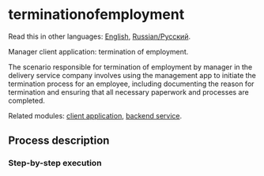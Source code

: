 # terminationofemployment

Read this in other languages: [English](terminationofemployment.md), [Russian/Русский](terminationofemployment.ru.md). 

Manager client application: termination of employment.

The scenario responsible for termination of employment by manager in the delivery service company involves using the management app to initiate the termination process for an employee, including documenting the reason for termination and ensuring that all necessary paperwork and processes are completed.

Related modules: [client application](../../frontend/managerclient.md), [backend service](../../backend/managerbackend.md).

## Process description

### Step-by-step execution
